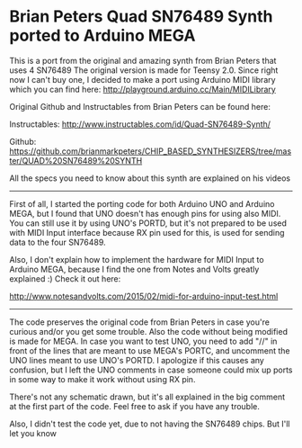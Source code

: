 Brian Peters Quad SN76489 Synth ported to Arduino MEGA
================

This is a port from the original and amazing synth from Brian Peters that uses 4 SN76489
The original version is made for Teensy 2.0. Since right now I can't buy one, I decided
to make a port using Arduino MIDI library which you can find here:
http://playground.arduino.cc/Main/MIDILibrary

Original Github and Instructables from Brian Peters can be found here:

Instructables:
http://www.instructables.com/id/Quad-SN76489-Synth/

Github: 
https://github.com/brianmarkpeters/CHIP_BASED_SYNTHESIZERS/tree/master/QUAD%20SN76489%20SYNTH

All the specs you need to know about this synth are explained on his videos

------------------------------------------------------------------------------------------

First of all, I started the porting code for both Arduino UNO and Arduino MEGA, but I found that
UNO doesn't has enough pins for using also MIDI. You can still use it by using UNO's PORTD, but
it's not prepared to be used with MIDI Input interface because RX pin used for this, is used for
sending data to the four SN76489.

Also, I don't explain how to implement the hardware for MIDI Input to Arduino MEGA, because I find
the one from Notes and Volts greatly explained :) Check it out here:

http://www.notesandvolts.com/2015/02/midi-for-arduino-input-test.html

------------------------------------------------------------------------------------------

The code preserves the original code from Brian Peters in case you're curious and/or you get some
trouble. Also the code without being modified is made for MEGA. In case you want to test UNO, you
need to add "//" in front of the lines that are meant to use MEGA's PORTC, and uncomment the UNO
lines meant to use UNO's PORTD. I apologize if this causes any confusion, but I left the UNO 
comments in case someone could mix up ports in some way to make it work without using RX pin.

There's not any schematic drawn, but it's all explained in the big comment at the first part of the
code. Feel free to ask if you have any trouble.

Also, I didn't test the code yet, due to not having the SN76489 chips. But I'll let you know
